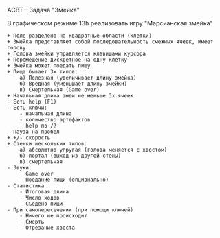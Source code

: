 АСВТ - Задача "Змейка"

В графическом режиме 13h реализовать игру "Марсианская змейка"

	+ Поле разделено на квадратные области (клетки)
	+ Змейка представляет собой последовательность смежных ячеек, имеет голову
	+ Голова змейки управляется клавишами курсора
	+ Перемещение дискретное на одну клетку
	+ Змейка может поедать пищу
	+ Пища бывает 3х типов:
		а) Полезная (увеличивает длину змейка)
		б) Вредная (уменьшает длину змейки)
		в) Смертельная (Game over)
	+ Начальная длина змеи не меньше 3х ячеек
	- Есть help (F1)
	- Есть ключи:
		- начальная длина
		- количество артефактов
		- help по /?
	- Пауза на пробел
	+ +/- скорость
	+ Стенки нескольких типов:
		а) абсолютно упругая (голова меняется с хвостом)
		б) портал (выход из другой стены)
		в) смертельная
	- Звуки:
		- Game over
		- Поедание пищи (опционально)
	- Статистика
		- Итоговая длина
		- Число ходов
		- Съедено пищи
	- При самопересечении (при помощи ключей)
		- Ничего не происходит
		- Смерть
		- Отрезание хвоста
